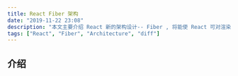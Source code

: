 ```yaml
---
title: React Fiber 架构
date: "2019-11-22 23:08"
description: "本文主要介绍 React 新的架构设计-- Fiber , 将能使 React 可对渲染过程进行资源调度，最大化提高用户体验"
tags: ["React", "Fiber", "Architecture", "diff"]
---
```


## 介绍
